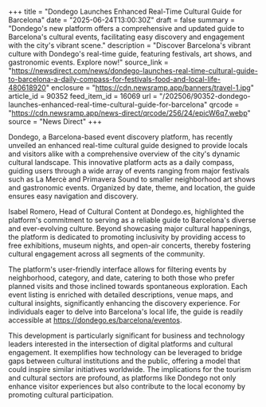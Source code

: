 +++
title = "Dondego Launches Enhanced Real-Time Cultural Guide for Barcelona"
date = "2025-06-24T13:00:30Z"
draft = false
summary = "Dondego's new platform offers a comprehensive and updated guide to Barcelona's cultural events, facilitating easy discovery and engagement with the city's vibrant scene."
description = "Discover Barcelona's vibrant culture with Dondego's real-time guide, featuring festivals, art shows, and gastronomic events. Explore now!"
source_link = "https://newsdirect.com/news/dondego-launches-real-time-cultural-guide-to-barcelona-a-daily-compass-for-festivals-food-and-local-life-480618920"
enclosure = "https://cdn.newsramp.app/banners/travel-1.jpg"
article_id = 90352
feed_item_id = 16069
url = "/202506/90352-dondego-launches-enhanced-real-time-cultural-guide-for-barcelona"
qrcode = "https://cdn.newsramp.app/news-direct/qrcode/256/24/epicW6q7.webp"
source = "News Direct"
+++

<p>Dondego, a Barcelona-based event discovery platform, has recently unveiled an enhanced real-time cultural guide designed to provide locals and visitors alike with a comprehensive overview of the city's dynamic cultural landscape. This innovative platform acts as a daily compass, guiding users through a wide array of events ranging from major festivals such as La Mercè and Primavera Sound to smaller neighborhood art shows and gastronomic events. Organized by date, theme, and location, the guide ensures easy navigation and discovery.</p><p>Isabel Romero, Head of Cultural Content at Dondego.es, highlighted the platform's commitment to serving as a reliable guide to Barcelona's diverse and ever-evolving culture. Beyond showcasing major cultural happenings, the platform is dedicated to promoting inclusivity by providing access to free exhibitions, museum nights, and open-air concerts, thereby fostering cultural engagement across all segments of the community.</p><p>The platform's user-friendly interface allows for filtering events by neighborhood, category, and date, catering to both those who prefer planned visits and those inclined towards spontaneous exploration. Each event listing is enriched with detailed descriptions, venue maps, and cultural insights, significantly enhancing the discovery experience. For individuals eager to delve into Barcelona's local life, the guide is readily accessible at <a href='https://dondego.es/barcelona/eventos' rel='nofollow' target='_blank'>https://dondego.es/barcelona/eventos</a>.</p><p>This development is particularly significant for business and technology leaders interested in the intersection of digital platforms and cultural engagement. It exemplifies how technology can be leveraged to bridge gaps between cultural institutions and the public, offering a model that could inspire similar initiatives worldwide. The implications for the tourism and cultural sectors are profound, as platforms like Dondego not only enhance visitor experiences but also contribute to the local economy by promoting cultural participation.</p>